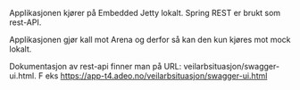 Applikasjonen kjører på Embedded Jetty lokalt.
Spring REST er brukt som rest-API.

Applikasjonen gjør kall mot Arena og derfor så kan den kun kjøres mot mock lokalt.

Dokumentasjon av rest-api finner man på URL: veilarbsituasjon/swagger-ui.html. F eks https://app-t4.adeo.no/veilarbsituasjon/swagger-ui.html